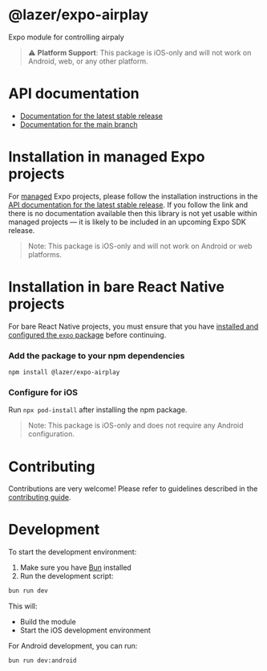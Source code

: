 # @lazer/expo-airplay

Expo module for controlling airpaly

> ⚠️ **Platform Support**: This package is iOS-only and will not work on
> Android, web, or any other platform.

# API documentation

- [Documentation for the latest stable release](https://docs.expo.dev/versions/latest/sdk/google.com#readme/)
- [Documentation for the main branch](https://docs.expo.dev/versions/unversioned/sdk/google.com#readme/)

# Installation in managed Expo projects

For [managed](https://docs.expo.dev/archive/managed-vs-bare/) Expo projects,
please follow the installation instructions in the
[API documentation for the latest stable release](#api-documentation). If you
follow the link and there is no documentation available then this library is not
yet usable within managed projects &mdash; it is likely to be included in an
upcoming Expo SDK release.

> Note: This package is iOS-only and will not work on Android or web platforms.

# Installation in bare React Native projects

For bare React Native projects, you must ensure that you have
[installed and configured the `expo` package](https://docs.expo.dev/bare/installing-expo-modules/)
before continuing.

### Add the package to your npm dependencies

```
npm install @lazer/expo-airplay
```

### Configure for iOS

Run `npx pod-install` after installing the npm package.

> Note: This package is iOS-only and does not require any Android configuration.

# Contributing

Contributions are very welcome! Please refer to guidelines described in the
[contributing guide](https://github.com/expo/expo#contributing).

# Development

To start the development environment:

1. Make sure you have [Bun](https://bun.sh) installed
2. Run the development script:

```bash
bun run dev
```

This will:

- Build the module
- Start the iOS development environment

For Android development, you can run:

```bash
bun run dev:android
```

